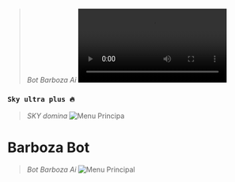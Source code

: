 > *Bot Barboza Ai*
![Menu Principal](https://qu.ax/Vqqdk.mp4)


### `Sky ultra plus 🔥`
> *SKY domina*
![Menu Principa](https://qu.ax/CnYvh.jpg)
</p>
<h1>Barboza Bot</h1>

> *Bot Barboza Ai*
![Menu Principal](https://qu.ax/Mvhfa.jpg)
